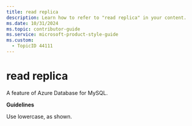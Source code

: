 ```yaml
---
title: read replica
description: Learn how to refer to "read replica" in your content.
ms.date: 10/31/2024
ms.topic: contributor-guide
ms.service: microsoft-product-style-guide
ms.custom:
  - TopicID 44111
---
```



# read replica

A feature of Azure Database for MySQL.

**Guidelines**

Use lowercase, as shown.

